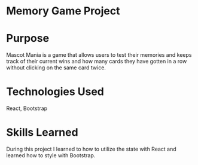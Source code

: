# Memory Game Project

# Purpose
Mascot Mania is a game that allows users to test their memories 
and keeps track of their current wins and how many cards they have 
gotten in a row without clicking on the same card twice.

# Technologies Used
React, Bootstrap

# Skills Learned
During this project I learned to how to utilize the state with React and learned how to style with Bootstrap.
